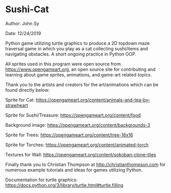 # Sushi-Cat
Author: John Sy

Date: 12/24/2019

Python game utilizing turtle graphics to produce a 2D topdown maze traversal game in which you play as a cat collecting sushi/items and navigating obstacles. A short ongoing practice in Python OOP.

All sprites used in this program were open source from https://www.opengameart.org, an open source site for contributing and learning about game sprites, animations, and game-art related topics.

Thank you to the artists and creators for the art/animations which can be found directly below:

Sprite for Cat: https://opengameart.org/content/animals-and-tea-by-strawheart

Sprite for Sushi/Treasure: https://opengameart.org/content/food

Background image: https://opengameart.org/content/backgrounds-3

Sprite for Trees: https://opengameart.org/content/tree-16x16

Sprite for Torches: https://opengameart.org/content/animated-torch

Textures for Wall: https://opengameart.org/content/sokoban-clone-tiles

Finally thank you to Christian Thompson at http://christianthompson.com for numerous example tutorials and ideas for games utilizing Python.

Documentation for turtle graphics: https://docs.python.org/3/library/turtle.html#turtle.filling
